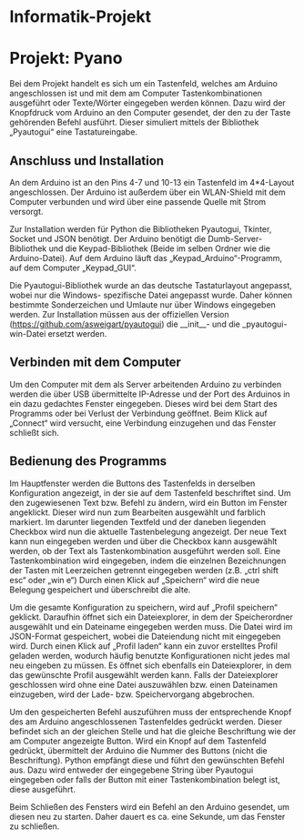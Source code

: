 # Informatik-Projekt
# Projekt: Pyano

Bei dem Projekt handelt es sich um ein Tastenfeld, welches am Arduino angeschlossen ist und mit dem
am Computer Tastenkombinationen ausgeführt oder Texte/Wörter eingegeben werden können. Dazu
wird der Knopfdruck vom Arduino an den Computer gesendet, der den zu der Taste gehörenden Befehl
ausführt. Dieser simuliert mittels der Bibliothek „Pyautogui“ eine Tastatureingabe.

## Anschluss und Installation
An dem Arduino ist an den Pins 4-7 und 10-13 ein Tastenfeld im 4*4-Layout angeschlossen. Der
Arduino ist außerdem über ein WLAN-Shield mit dem Computer verbunden und wird über eine
passende Quelle mit Strom versorgt.

Zur Installation werden für Python die Bibliotheken Pyautogui, Tkinter, Socket und JSON benötigt.
Der Arduino benötigt die Dumb-Server-Bibliothek und die Keypad-Bibliothek (Beide im selben Ordner
wie die Arduino-Datei). Auf dem Arduino läuft das „Keypad_Arduino“-Programm, auf dem Computer
„Keypad_GUI“.

Die Pyautogui-Bibliothek wurde an das deutsche Tastaturlayout angepasst, wobei nur die Windows-
spezifische Datei angepasst wurde. Daher können bestimmte Sonderzeichen und Umlaute nur über
Windows eingegeben werden. Zur Installation müssen aus der offiziellen Version (<https://github.com/asweigart/pyautogui>) die \_\_init__- und die
_pyautogui-win-Datei ersetzt werden.

## Verbinden mit dem Computer
Um den Computer mit dem als Server arbeitenden Arduino zu verbinden werden die über USB
übermittelte IP-Adresse und der Port des Arduinos in ein dazu gedachtes Fenster eingegeben. Dieses
wird bei dem Start des Programms oder bei Verlust der Verbindung geöffnet. Beim Klick auf „Connect“
wird versucht, eine Verbindung einzugehen und das Fenster schließt sich.

## Bedienung des Programms
Im Hauptfenster werden die Buttons des Tastenfelds in derselben Konfiguration angezeigt, in der sie
auf dem Tastenfeld beschriftet sind. Um den zugewiesenen Text bzw. Befehl zu ändern, wird ein Button
im Fenster angeklickt. Dieser wird nun zum Bearbeiten ausgewählt und farblich markiert. Im darunter
liegenden Textfeld und der daneben liegenden Checkbox wird nun die aktuelle Tastenbelegung
angezeigt. Der neue Text kann nun eingegeben werden und über die Checkbox kann ausgewählt
werden, ob der Text als Tastenkombination ausgeführt werden soll. Eine Tastenkombination wird
eingegeben, indem die einzelnen Bezeichnungen der Tasten mit Leerzeichen getrennt eingegeben
werden (z.B. „ctrl shift esc“ oder „win e“) Durch einen Klick auf „Speichern“ wird die neue Belegung
gespeichert und überschreibt die alte.

Um die gesamte Konfiguration zu speichern, wird auf „Profil speichern“ geklickt. Daraufhin öffnet
sich ein Dateiexplorer, in dem der Speicherordner ausgewählt und ein Dateiname eingegeben werden
muss. Die Datei wird im JSON-Format gespeichert, wobei die Dateiendung nicht mit eingegeben wird.
Durch einen Klick auf „Profil laden“ kann ein zuvor erstelltes Profil geladen werden, wodurch häufig
benutzte Konfigurationen nicht jedes mal neu eingeben zu müssen. Es öffnet sich ebenfalls ein
Dateiexplorer, in dem das gewünschte Profil ausgewählt werden kann. Falls der Dateiexplorer
geschlossen wird ohne eine Datei auszuwählen bzw. einen Dateinamen einzugeben, wird der Lade-
bzw. Speichervorgang abgebrochen.

Um den gespeicherten Befehl auszuführen muss der entsprechende Knopf des am Arduino
angeschlossenen Tastenfeldes gedrückt werden. Dieser befindet sich an der gleichen Stelle und hat die
gleiche Beschriftung wie der am Computer angezeigte Button. Wird ein Knopf auf dem Tastenfeld
gedrückt, übermittelt der Arduino die Nummer des Buttons (nicht die Beschriftung). Python empfängt
diese und führt den gewünschten Befehl aus. Dazu wird entweder der eingegebene String über
Pyautogui eingegeben oder falls der Button mit einer Tastenkombination belegt ist, diese ausgeführt.

Beim Schließen des Fensters wird ein Befehl an den Arduino gesendet, um diesen neu zu starten. Daher
dauert es ca. eine Sekunde, um das Fenster zu schließen.
